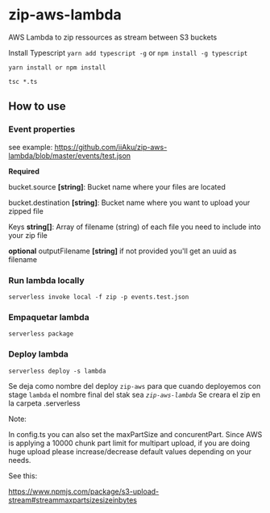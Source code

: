 
# zip-aws-lambda

AWS Lambda to zip ressources as stream between S3 buckets

Install Typescript
`yarn add typescript -g`
or
`npm install -g typescript`

`yarn install or npm install`

`tsc *.ts`

## How to use

### Event properties

see example: https://github.com/iiAku/zip-aws-lambda/blob/master/events/test.json

**Required**

bucket.source **[string]**: Bucket name where your files are located

bucket.destination **[string]**: Bucket name where you want to upload your zipped file

Keys **string[]**: Array of filename (string) of each file you need to include into your zip file

**optional**
outputFilename **[string]** if not provided you'll get an uuid as filename

### Run lambda locally
`serverless invoke local -f zip -p events.test.json`

### Empaquetar lambda
`serverless package`
### Deploy lambda
`serverless deploy -s lambda`

Se deja como nombre del deploy ``zip-aws`` para que cuando deployemos con stage `lambda` el nombre final del stak sea *`zip-aws-lambda`*
Se creara el zip en la carpeta .serverless


Note:

In config.ts you can also set the maxPartSize and concurentPart. Since AWS is applying a 10000 chunk part limit for multipart upload, if you are doing huge upload please increase/decrease default values depending on your needs.

See this:

https://www.npmjs.com/package/s3-upload-stream#streammaxpartsizesizeinbytes
